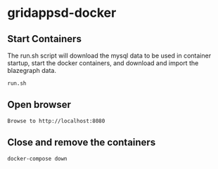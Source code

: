# gridappsd-docker

## Start Containers

The run.sh script will download the mysql data to be used in container startup, start the docker containers, and download and import the blazegraph data.

    run.sh

## Open browser

    Browse to http://localhost:8080

## Close and remove the containers

    docker-compose down
